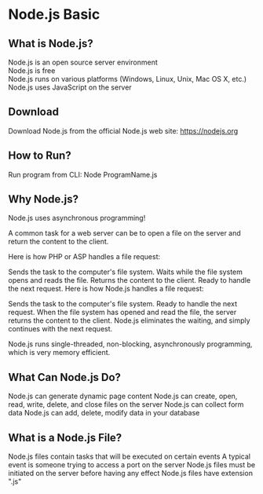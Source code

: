 # Node.js Basic
## What is Node.js?
Node.js is an open source server environment <br />
Node.js is free <br />
Node.js runs on various platforms (Windows, Linux, Unix, Mac OS X, etc.) <br />
Node.js uses JavaScript on the server <br />

## Download
Download Node.js from the official Node.js web site: https://nodejs.org

## How to Run?
Run program from CLI: Node ProgramName.js



## Why Node.js?
Node.js uses asynchronous programming!

A common task for a web server can be to open a file on the server and return the content to the client.

Here is how PHP or ASP handles a file request:

Sends the task to the computer's file system.
Waits while the file system opens and reads the file.
Returns the content to the client.
Ready to handle the next request.
Here is how Node.js handles a file request:

Sends the task to the computer's file system.
Ready to handle the next request.
When the file system has opened and read the file, the server returns the content to the client.
Node.js eliminates the waiting, and simply continues with the next request.

Node.js runs single-threaded, non-blocking, asynchronously programming, which is very memory efficient.

## What Can Node.js Do?
Node.js can generate dynamic page content
Node.js can create, open, read, write, delete, and close files on the server
Node.js can collect form data
Node.js can add, delete, modify data in your database

## What is a Node.js File?
Node.js files contain tasks that will be executed on certain events
A typical event is someone trying to access a port on the server
Node.js files must be initiated on the server before having any effect
Node.js files have extension ".js"

